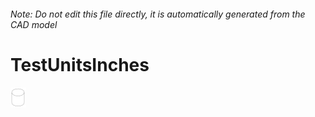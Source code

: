 ###### Note: Do not edit this file directly, it is automatically generated from the CAD model

# TestUnitsInches

![](/project.svg)

